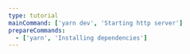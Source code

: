```yaml
---
type: tutorial
mainCommand: ['yarn dev', 'Starting http server']
prepareCommands:
  - ['yarn', 'Installing dependencies']
---
```

